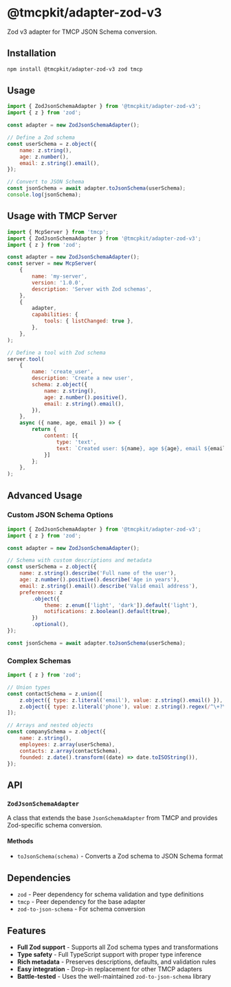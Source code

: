 # @tmcpkit/adapter-zod-v3

Zod v3 adapter for TMCP JSON Schema conversion.

## Installation

```bash
npm install @tmcpkit/adapter-zod-v3 zod tmcp
```

## Usage

```javascript
import { ZodJsonSchemaAdapter } from '@tmcpkit/adapter-zod-v3';
import { z } from 'zod';

const adapter = new ZodJsonSchemaAdapter();

// Define a Zod schema
const userSchema = z.object({
	name: z.string(),
	age: z.number(),
	email: z.string().email(),
});

// Convert to JSON Schema
const jsonSchema = await adapter.toJsonSchema(userSchema);
console.log(jsonSchema);
```

## Usage with TMCP Server

```javascript
import { McpServer } from 'tmcp';
import { ZodJsonSchemaAdapter } from '@tmcpkit/adapter-zod-v3';
import { z } from 'zod';

const adapter = new ZodJsonSchemaAdapter();
const server = new McpServer(
	{
		name: 'my-server',
		version: '1.0.0',
		description: 'Server with Zod schemas',
	},
	{
		adapter,
		capabilities: {
			tools: { listChanged: true },
		},
	},
);

// Define a tool with Zod schema
server.tool(
	{
		name: 'create_user',
		description: 'Create a new user',
		schema: z.object({
			name: z.string(),
			age: z.number().positive(),
			email: z.string().email(),
		}),
	},
	async ({ name, age, email }) => {
		return {
			content: [{ 
				type: 'text', 
				text: `Created user: ${name}, age ${age}, email ${email}` 
			}]
		};
	},
);
```

## Advanced Usage

### Custom JSON Schema Options

```javascript
import { ZodJsonSchemaAdapter } from '@tmcpkit/adapter-zod-v3';
import { z } from 'zod';

const adapter = new ZodJsonSchemaAdapter();

// Schema with custom descriptions and metadata
const userSchema = z.object({
	name: z.string().describe('Full name of the user'),
	age: z.number().positive().describe('Age in years'),
	email: z.string().email().describe('Valid email address'),
	preferences: z
		.object({
			theme: z.enum(['light', 'dark']).default('light'),
			notifications: z.boolean().default(true),
		})
		.optional(),
});

const jsonSchema = await adapter.toJsonSchema(userSchema);
```

### Complex Schemas

```javascript
import { z } from 'zod';

// Union types
const contactSchema = z.union([
	z.object({ type: z.literal('email'), value: z.string().email() }),
	z.object({ type: z.literal('phone'), value: z.string().regex(/^\+?\d+$/) }),
]);

// Arrays and nested objects
const companySchema = z.object({
	name: z.string(),
	employees: z.array(userSchema),
	contacts: z.array(contactSchema),
	founded: z.date().transform((date) => date.toISOString()),
});
```

## API

### `ZodJsonSchemaAdapter`

A class that extends the base `JsonSchemaAdapter` from TMCP and provides Zod-specific schema conversion.

#### Methods

- `toJsonSchema(schema)` - Converts a Zod schema to JSON Schema format

## Dependencies

- `zod` - Peer dependency for schema validation and type definitions
- `tmcp` - Peer dependency for the base adapter
- `zod-to-json-schema` - For schema conversion

## Features

- **Full Zod support** - Supports all Zod schema types and transformations
- **Type safety** - Full TypeScript support with proper type inference
- **Rich metadata** - Preserves descriptions, defaults, and validation rules
- **Easy integration** - Drop-in replacement for other TMCP adapters
- **Battle-tested** - Uses the well-maintained `zod-to-json-schema` library
